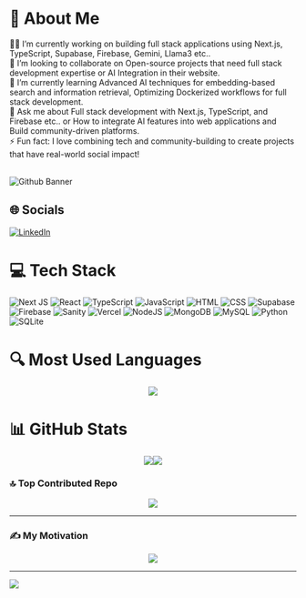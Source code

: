 # 💫 About Me
<div>
👨‍💻 I’m currently working on building full stack applications using Next.js, TypeScript, Supabase, Firebase, Gemini, Llama3 etc..<br> 
🤝 I’m looking to collaborate on Open-source projects that need full stack development expertise or AI Integration in their website.<br> 
🌱 I’m currently learning Advanced AI techniques for embedding-based search and information retrieval, Optimizing Dockerized workflows for full stack development.<br> 
💬 Ask me about Full stack development with Next.js, TypeScript, and Firebase etc.. or How to integrate AI features into web applications and Build community-driven platforms.<br> 
⚡ Fun fact: I love combining tech and community-building to create projects that have real-world social impact!<br><br>
</div>

![Github Banner](https://github.com/user-attachments/assets/74181128-d6ea-4594-b618-96c1c6718da8)

## 🌐 Socials
[![LinkedIn](https://img.shields.io/badge/LinkedIn-%230077B5.svg?logo=linkedin&logoColor=white)](https://linkedin.com/in/hanish-rishen-331072248) 

# 💻 Tech Stack
![Next JS](https://img.shields.io/badge/Next-black?style=for-the-badge&logo=next.js&logoColor=white) ![React](https://img.shields.io/badge/react-%230D4F8B.svg?style=for-the-badge&logo=react&logoColor=%2361DAFB) ![TypeScript](https://img.shields.io/badge/typescript-%23007ACC.svg?style=for-the-badge&logo=typescript&logoColor=white) ![JavaScript](https://img.shields.io/badge/javascript-%23F7DF1E.svg?style=for-the-badge&logo=javascript&logoColor=black) ![HTML](https://img.shields.io/badge/html-%23E34F26.svg?style=for-the-badge&logo=html5&logoColor=white) ![CSS](https://img.shields.io/badge/css-%231572B6.svg?style=for-the-badge&logo=css3&logoColor=white) ![Supabase](https://img.shields.io/badge/Supabase-3ECF8E?style=for-the-badge&logo=supabase&logoColor=white) ![Firebase](https://img.shields.io/badge/firebase-%23039BE5.svg?style=for-the-badge&logo=firebase) ![Sanity](https://img.shields.io/badge/sanity-FA4A5B?style=for-the-badge&logo=sanity&logoColor=white) ![Vercel](https://img.shields.io/badge/vercel-%23000000.svg?style=for-the-badge&logo=vercel&logoColor=white) ![NodeJS](https://img.shields.io/badge/node.js-6DA55F?style=for-the-badge&logo=node.js&logoColor=white) ![MongoDB](https://img.shields.io/badge/MongoDB-%234ea94b.svg?style=for-the-badge&logo=mongodb&logoColor=white) ![MySQL](https://img.shields.io/badge/mysql-4479A1.svg?style=for-the-badge&logo=mysql&logoColor=white) ![Python](https://img.shields.io/badge/python-3670A0?style=for-the-badge&logo=python&logoColor=ffdd54) ![SQLite](https://img.shields.io/badge/sqlite-%2307405e.svg?style=for-the-badge&logo=sqlite&logoColor=white)


# 🔍 Most Used Languages
<div align="center">
  <img src="https://github-readme-stats.vercel.app/api/top-langs/?username=hanish-rishen&theme=dark&hide_border=false&include_all_commits=true&count_private=true&layout=compact" />
</div>

# 📊 GitHub Stats
<div align="center">
  <div style="display: flex; flex-direction: row; justify-content: center; align-items: center;">
    <img src="https://github-readme-stats.vercel.app/api?username=hanish-rishen&theme=dark&hide_border=false&include_all_commits=true&count_private=true" />
    <img src="https://github-readme-streak-stats.herokuapp.com/?user=hanish-rishen&theme=dark&hide_border=false" />
  </div>
</div>

### 🔝 Top Contributed Repo
<div align="center">
  <img src="https://github-contributor-stats.vercel.app/api?username=hanish-rishen&limit=5&theme=dark&combine_all_yearly_contributions=true" />
</div>

---

### ✍️ My Motivation
<div align="center">
  <img src="https://quotes-github-readme.vercel.app/api?type=horizontal&theme=merko" />
</div>

---
[![](https://visitcount.itsvg.in/api?id=hanish-rishen&icon=0&color=0)](https://visitcount.itsvg.in)

<!-- Proudly created with GPRM ( https://gprm.itsvg.in ) -->
